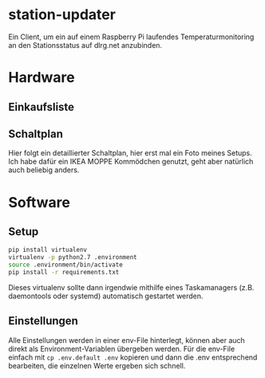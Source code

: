 # station-updater
Ein Client, um ein auf einem Raspberry Pi laufendes Temperaturmonitoring an den Stationsstatus auf dlrg.net anzubinden.

# Hardware
<FOTO EINSETZEN>

## Einkaufsliste

## Schaltplan
Hier folgt ein detaillierter Schaltplan, hier erst mal ein Foto meines Setups. Ich habe dafür ein IKEA MOPPE Kommödchen genutzt, geht aber natürlich auch beliebig anders.


# Software

## Setup 
```bash
pip install virtualenv
virtualenv -p python2.7 .environment
source .environment/bin/activate
pip install -r requirements.txt
```

Dieses virtualenv sollte dann irgendwie mithilfe eines Taskamanagers (z.B. daemontools oder systemd) automatisch gestartet werden.

## Einstellungen
Alle Einstellungen werden in einer env-File hinterlegt, können aber auch direkt als Environment-Variablen übergeben werden. Für die env-File einfach mit `cp .env.default .env` kopieren und dann die .env entsprechend bearbeiten, die einzelnen Werte ergeben sich schnell. 
